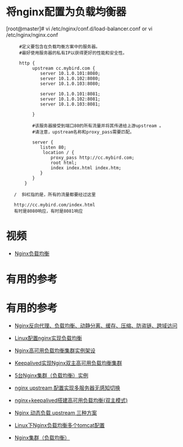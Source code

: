 
# 将nginx配置为负载均衡器

   [root@master]# vi /etc/nginx/conf.d/load-balancer.conf or vi /etc/nginx/nginx.conf

         #定义要包含在负载均衡方案中的服务器。  
         #最好使用服务器的私有IP以获得更好的性能和安全性。 
     
         http {
              upstream cc.mybird.com {
                 server 10.1.0.101:8080;
                 server 10.1.0.102:8080;
                 server 10.1.0.103:8080;

                 server 10.1.0.101:8081;
                 server 10.1.0.102:8081;
                 server 10.1.0.103:8081;
                 
              }

              #该服务器接受到端口80的所有流量并将其传递给上游upstream 。
              #请注意，upstream名称和proxy_pass需要匹配。
              
              server {
                 listen 80;
                  location / {
                     proxy_pass http://cc.mybird.com;
                     root html;
                     index index.html index.htm;
                 }
              }
           }

       /  斜杠指的是，所有的流量都要经过这里
     
       http://cc.mybird.com/index.html
       有时是8080响应，有时是8081响应




     
     

# 视频

* [Nginx负载均衡](https://www.bilibili.com/video/av68136734?p=4)


# 有用的参考
# 有用的参考

* [Nginx反向代理、负载均衡、动静分离、缓存、压缩、防盗链、跨域访问](https://www.cnblogs.com/ph7seven/p/9932712.html)

* [Linux配置nginx实现负载均衡](https://blog.csdn.net/qq_33722172/article/details/81701946)
* [Nginx高可用负载均衡集群实例架设](https://blog.51cto.com/14044882/2309786)
* [Keepalived实现Nginx双主高可用负载均衡集群](https://www.linuxidc.com/Linux/2017-05/143739.htm)
* [5台Nginx集群（负载均衡）实例](https://www.cnblogs.com/xiugeng/p/10155283.html)
* [nginx upstream 配置实现多服务器无感知切换](https://blog.csdn.net/zhanaolu4821/article/details/94405492)
* [nginx+keepalived搭建高可用负载均衡(双主模式)](https://blog.csdn.net/qq_34021712/article/details/73441168)
* [Nginx 动态负载 upstream 三种方案](https://blog.csdn.net/weixin_33978044/article/details/91639848)
* [Linux下Nginx负载均衡多个tomcat配置](https://blog.csdn.net/weixin_33446857/article/details/80918723)
* [Nginx集群（负载均衡）](https://www.cnblogs.com/xiugeng/p/10155283.html)

